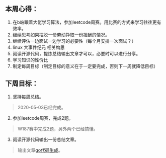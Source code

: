 ## 本周心得：
1. 在b站跟着大佬学习算法，参加leetcode周赛。用比赛的方式来学习往往更有效率。
2. 继续思考如果摆脱一份劳动挣取一份报酬的情况。
3. 继续评估一边面试一边学习的必要性（每个月安排一次面试？）
4. linux 大事件纪元 相关构思
5. 阅读开源代码，提炼总结输出文章才可以，必要时可以进行分享。
6. 学习知识的性价比
7. 制定每周目标（制定目标的意义在于一定要完成，否则下一周就降低目标）
## 下周目标：
1. 坚持每周总结。
> 2020-05-03已经完成。
2. 参加leetcode周赛，完成2题。 
> W187赛中完成2题，另外两个已经搞懂。
3. 阅读开源代码输出一份总结文章。
> 输出文章[go代码生成](./go代码生成.md)。

